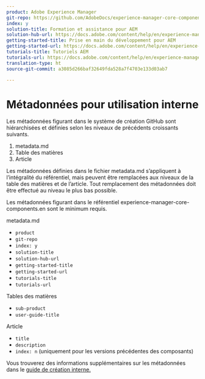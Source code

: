 ```yaml
---
product: Adobe Experience Manager
git-repo: https://github.com/AdobeDocs/experience-manager-core-components.fr
index: y
solution-title: Formation et assistance pour AEM
solution-hub-url: https://docs.adobe.com/content/help/en/experience-manager-cloud-service/sites/home.html
getting-started-title: Prise en main du développement pour AEM
getting-started-url: https://docs.adobe.com/content/help/en/experience-manager-cloud-service/core-concepts/home.html
tutorials-title: Tutoriels AEM
tutorials-url: https://docs.adobe.com/content/help/en/experience-manager-learn/cloud-service/overview.html
translation-type: ht
source-git-commit: a3085d266baf32649fda528a7f4703e133d03ab7

---
```



# Métadonnées pour utilisation interne

Les métadonnées figurant dans le système de création GitHub sont hiérarchisées et définies selon les niveaux de précédents croissants suivants.

1. metadata.md
1. Table des matières
1. Article

Les métadonnées définies dans le fichier metadata.md s’appliquent à l’intégralité du référentiel, mais peuvent être remplacées aux niveaux de la table des matières et de l’article. Tout remplacement des métadonnées doit être effectué au niveau le plus bas possible.

Les métadonnées figurant dans le référentiel experience-manager-core-components.en sont le minimum requis.

metadata.md

* `product`
* `git-repo`
* `index: y`
* `solution-title`
* `solution-hub-url`
* `getting-started-title`
* `getting-started-url`
* `tutorials-title`
* `tutorials-url`

Tables des matières

* `sub-product`
* `user-guide-title`

Article

* `title`
* `description`
* `index: n` (uniquement pour les versions précédentes des composants)

Vous trouverez des informations supplémentaires sur les métadonnées dans le [guide de création interne.](https://docs.adobe.com/help/en/collaborative-doc-instructions/collaboration-guide/markdown/metadata.html#solution-metadata)
